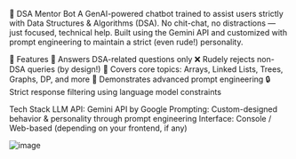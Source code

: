 🤖 DSA Mentor Bot
A GenAI-powered chatbot trained to assist users strictly with Data Structures & Algorithms (DSA).
No chit-chat, no distractions — just focused, technical help. 
Built using the Gemini API and customized with prompt engineering to maintain a strict (even rude!) personality.

📌 Features
📘 Answers DSA-related questions only
❌ Rudely rejects non-DSA queries (by design!)
💬 Covers core topics: Arrays, Linked Lists, Trees, Graphs, DP, and more
🔧 Demonstrates advanced prompt engineering
🔒 Strict response filtering using language model constraints

Tech Stack
LLM API: Gemini API by Google
Prompting: Custom-designed behavior & personality through prompt engineering
Interface: Console / Web-based (depending on your frontend, if any)

![image](https://github.com/user-attachments/assets/10296081-f174-4d38-b909-822daa9ccd0e)


